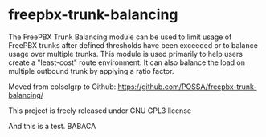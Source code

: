 freepbx-trunk-balancing
=======================

The FreePBX Trunk Balancing module can be used to limit usage of FreePBX trunks after defined thresholds
have been exceeded or to balance usage over multiple trunks. This module is used primarily to help users
create a "least-cost" route environment. It can also balance the load on multiple outbound trunk by applying
a ratio factor.

Moved from colsolgrp to Github:
https://github.com/POSSA/freepbx-trunk-balancing/

This project is freely released under GNU GPL3 license

And this is a test. BABACA

